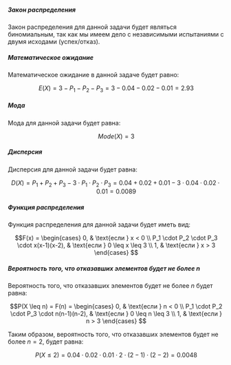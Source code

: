 

##### Закон распределения
Закон распределения для данной задачи будет являться биномиальным, так как мы имеем дело с независимыми испытаниями с двумя исходами (успех/отказ).

##### Математическое ожидание
Математическое ожидание в данной задаче будет равно:

$$E(X) = 3 - P_1 - P_2 - P_3 = 3 - 0.04 - 0.02 - 0.01 = 2.93$$

##### Мода
Мода для данной задачи будет равна:

$$Mode(X) = 3$$

##### Дисперсия
Дисперсия для данной задачи будет равна:

$$D(X) = P_1 + P_2 + P_3 - 3 \cdot P_1 \cdot P_2 \cdot P_3 = 0.04 + 0.02 + 0.01 - 3 \cdot 0.04 \cdot 0.02 \cdot 0.01 = 0.0089$$

##### Функция распределения
Функция распределения для данной задачи будет иметь вид:

$$F(x) = 
  \begin{cases}
    0, & \text{если } x < 0 \\
    P_1 \cdot P_2 \cdot P_3 \cdot x(x-1)(x-2), & \text{если } 0 \leq x \leq 3 \\
    1, & \text{если } x > 3
  \end{cases}
$$

##### Вероятность того, что отказавших элементов будет не более n

Вероятность того, что отказавших элементов будет не более $n$ будет равна:

$$P(X \leq n) = F(n) = 
  \begin{cases}
    0, & \text{если } n < 0 \\
    P_1 \cdot P_2 \cdot P_3 \cdot n(n-1)(n-2), & \text{если } 0 \leq n \leq 3 \\
    1, & \text{если } n > 3
  \end{cases}
$$

Таким образом, вероятность того, что отказавших элементов будет не более $n=2$, будет равна:

$$P(X \leq 2) = 0.04 \cdot 0.02 \cdot 0.01 \cdot 2 \cdot (2-1) \cdot (2-2) = 0.0048$$